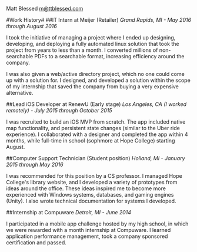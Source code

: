 Matt Blessed
m@ttblessed.com

#Work History#
##IT Intern at Meijer (Retailer)
*Grand Rapids, MI - May 2016 through August 2016*

I took the initiative of managing a project where I ended up designing, developing, and deploying a fully automated linux solution that took the project from years to less than a month.
I converted millions of non-searchable PDFs to a searchable format, increasing efficiency around the company.

I was also given a web/active directory project, which no one could come up with a solution for. I designed, and developed a solution within the scope of my internship that saved the company from buying a very expensive alternative.

##Lead iOS Developer at RenewU (Early stage)
*Los Angeles, CA (I worked remotely) - July 2015 through October 2015*

I was recruited to build an iOS MVP from scratch. The app included native map functionality, and persistent state changes (similar to the Uber ride experience). I collaborated with a designer and completed the app within 4 months, while full-time in school (sophmore at Hope College) starting August.

##Computer Support Technician (Student position)
*Holland, MI - January 2015 through May 2016*

I was recommended for this position by a CS professor.
I managed Hope College's library website, and I developed a variety of prototypes from ideas around the office. These ideas inspired me to become more experienced with Windows systems, databases, and gaming engines (Unity). I also wrote technical documentation for systems I developed.

##Internship at Compuware
*Detroit, MI - June 2014*

I participated in a mobile app challenge hosted by my high school, in which we were rewarded with a month internship at Compuware. I learned application performance management, took a company sponsored certification and passed.

